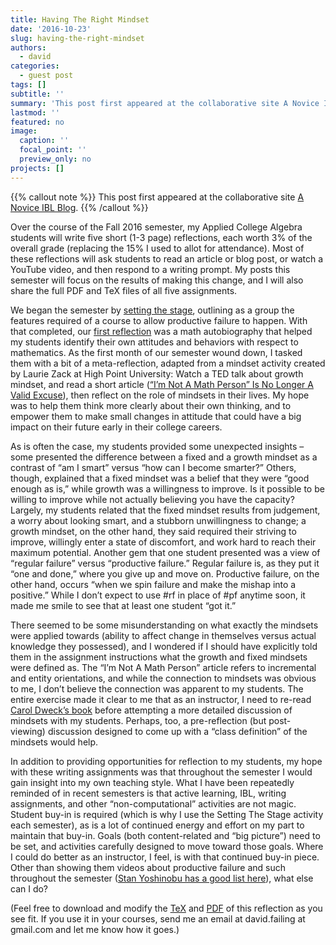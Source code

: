 ```yaml
---
title: Having The Right Mindset
date: '2016-10-23'
slug: having-the-right-mindset
authors:
  - david
categories:
  - guest post
tags: []
subtitle: ''
summary: 'This post first appeared at the collaborative site A Novice IBL Blog.'
lastmod: ''
featured: no
image:
  caption: ''
  focal_point: ''
  preview_only: no
projects: []
---
```


<!-- This post first appeared at High Country News and is republished here with permission.-->
{{% callout note %}}
This post first appeared at the collaborative site [A Novice IBL Blog](https://noviceiblblog.wordpress.com/2016/10/23/david-having-the-right-mindset/).
{{% /callout %}}

Over the course of the Fall 2016 semester, my Applied College Algebra students will write five short (1-3 page) reflections, each worth 3% of the overall grade (replacing the 15% I used to allot for attendance). Most of these reflections will ask students to read an article or blog post, or watch a YouTube video, and then respond to a writing prompt. My posts this semester will focus on the results of making this change, and I will also share the full PDF and TeX files of all five assignments.

We began the semester by [setting the stage](http://danaernst.com/setting-the-stage/), outlining as a group the features required of a course to allow productive failure to happen. With that completed, our [first reflection](https://noviceiblblog.wordpress.com/2016/09/05/david-encouraging-introspection/) was a math autobiography that helped my students identify their own attitudes and behaviors with respect to mathematics. As the first month of our semester wound down, I tasked them with a bit of a meta-reflection, adapted from a mindset activity created by Laurie Zack at High Point University: Watch a TED talk about growth mindset, and read a short article ([“I’m Not A Math Person” Is No Longer A Valid Excuse](https://www.businessinsider.com/being-good-at-math-is-not-about-natural-ability-2013-11)), then reflect on the role of mindsets in their lives. My hope was to help them think more clearly about their own thinking, and to empower them to make small changes in attitude that could have a big impact on their future early in their college careers.

As is often the case, my students provided some unexpected insights – some presented the difference between a fixed and a growth mindset as a contrast of “am I smart” versus “how can I become smarter?” Others, though, explained that a fixed mindset was a belief that they were “good enough as is,” while growth was a willingness to improve. Is it possible to be willing to improve while not actually believing you have the capacity? Largely, my students related that the fixed mindset results from judgement, a worry about looking smart, and a stubborn unwillingness to change; a growth mindset, on the other hand, they said required their striving to improve, willingly enter a state of discomfort, and work hard to reach their maximum potential. Another gem that one student presented was a view of “regular failure” versus “productive failure.” Regular failure is, as they put it “one and done,” where you give up and move on. Productive failure, on the other hand, occurs “when we spin failure and make the mishap into a positive.” While I don’t expect to use #rf in place of #pf anytime soon, it made me smile to see that at least one student “got it.”

There seemed to be some misunderstanding on what exactly the mindsets were applied towards (ability to affect change in themselves versus actual knowledge they possessed), and I wondered if I should have explicitly told them in the assignment instructions what the growth and fixed mindsets were defined as. The “I’m Not A Math Person” article refers to incremental and entity orientations, and while the connection to mindsets was obvious to me, I don’t believe the connection was apparent to my students. The entire exercise made it clear to me that as an instructor, I need to re-read [Carol Dweck’s book](https://www.amazon.com/Mindset-Psychology-Carol-S-Dweck/dp/0345472322) before attempting a more detailed discussion of mindsets with my students. Perhaps, too, a pre-reflection (but post-viewing) discussion designed to come up with a “class definition” of the mindsets would help.

In addition to providing opportunities for reflection to my students, my hope with these writing assignments was that throughout the semester I would gain insight into my own teaching style. What I have been repeatedly reminded of in recent semesters is that active learning, IBL, writing assignments, and other “non-computational” activities are not magic. Student buy-in is required (which is why I use the Setting The Stage activity each semester), as is a lot of continued energy and effort on my part to maintain that buy-in. Goals (both content-related and “big picture”) need to be set, and activities carefully designed to move toward those goals. Where I could do better as an instructor, I feel, is with that continued buy-in piece. Other than showing them videos about productive failure and such throughout the semester ([Stan Yoshinobu has a good list here](http://theiblblog.blogspot.com/2016/06/10-videos-on-productive-failure-playlist.html)), what else can I do?

(Feel free to download and modify the [TeX](/noviceiblblog/reflections/reflection2assignment.tex) and [PDF](/noviceiblblog/reflections/reflection2assignment.pdf) of this reflection as you see fit. If you use it in your courses, send me an email at david.failing at gmail.com and let me know how it goes.)